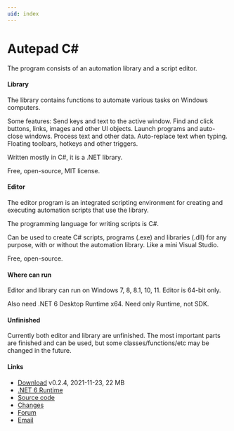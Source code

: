 ```yaml
---
uid: index
---
```


# Autepad C#

The program consists of an automation library and a script editor.

#### Library
The library contains functions to automate various tasks on Windows computers.

Some features: Send keys and text to the active window. Find and click buttons, links, images and other UI objects. Launch programs and auto-close windows. Process text and other data. Auto-replace text when typing. Floating toolbars, hotkeys and other triggers.

Written mostly in C#, it is a .NET library.

Free, open-source, MIT license.

#### Editor
The editor program is an integrated scripting environment for creating and executing automation scripts that use the library.

The programming language for writing scripts is C#.

Can be used to create C# scripts, programs (.exe) and libraries (.dll) for any purpose, with or without the automation library. Like a mini Visual Studio.

Free, open-source.

#### Where can run
Editor and library can run on Windows 7, 8, 8.1, 10, 11. Editor is 64-bit only.

Also need .NET 6 Desktop Runtime x64. Need only Runtime, not SDK.

#### Unfinished
Currently both editor and library are unfinished. The most important parts are finished and can be used, but some classes/functions/etc may be changed in the future.

#### Links
- [Download](https://www.quickmacros.com/au/AutepadSetup.exe) v0.2.4, 2021-11-23, 22 MB
- [.NET 6 Runtime](https://dotnet.microsoft.com/download)
- [Source code](https://github.com/qmgindi/Au)
- [Changes](https://github.com/qmgindi/Au/blob/master/Other/DocFX/_doc/changes/)
- [Forum](https://www.quickmacros.com/forum/forumdisplay.php?fid=19)
- [Email](mailto:support@quickmacros.com)
